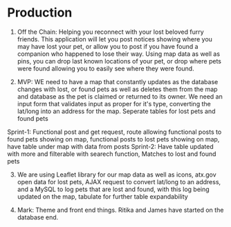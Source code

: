 # Production

1. Off the Chain: Helping you reconnect with your lost beloved furry friends. This application will let you post notices showing where you may have lost your pet, or allow you to post if you have found a companion who happened to lose their way. Using map data as well as pins, you can drop last known locations of your pet, or drop where pets were found allowing you to easily see where they were found.

2. MVP: WE need to have a map that constantly updates as the database changes with lost, or found pets as well as deletes them from the map and database as the pet is claimed or returned to its owner. We need an input form that validates input as proper for it's type, converting the lat/long into an address for the map. Seperate tables for lost pets and found pets

Sprint-1: Functional post and get request, route allowing functional posts to found pets showing on map, functional posts to lost pets showing on map, have table under map with data from posts
Sprint-2: Have table updated with more and filterable with searech function, Matches to lost and found pets

3. We are using Leaflet library for our map data as well as icons, atx.gov open data for lost pets, AJAX request to convert lat/long to an address, and a MySQL to log pets that are lost and found, with this log being updated on the map, tabulate for further table expandability

4. Mark: Theme and front end things. Ritika and James have started on the database end.



